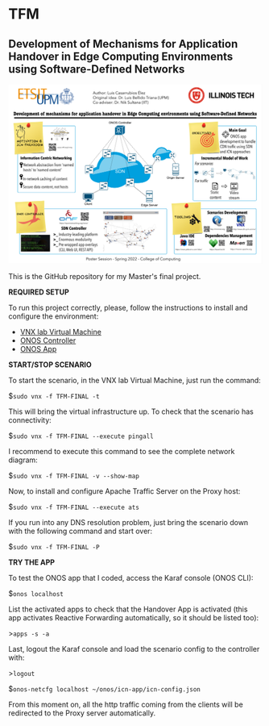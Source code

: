 # TFM
## Development of Mechanisms for Application Handover in Edge Computing Environments using Software-Defined Networks

![alt text][img]

[img]: https://github.com/luis-casarrubios-elez/TFM/blob/master/img.png "Poster img"

This is the GitHub repository for my Master's final project. 

**REQUIRED SETUP**

To run this project correctly, please, follow the instructions to install and configure the environment:
- [VNX lab Virtual Machine](https://github.com/luis-casarrubios-elez/TFM/tree/master/environment/VNX)
- [ONOS Controller](https://github.com/luis-casarrubios-elez/TFM/tree/master/environment/ONOS)
- [ONOS App](https://github.com/luis-casarrubios-elez/TFM/tree/master/environment/App)

**START/STOP SCENARIO**

To start the scenario, in the VNX lab Virtual Machine, just run the command:

$`sudo vnx -f TFM-FINAL -t`

This will bring the virtual infrastructure up. To check that the scenario has connectivity:

$`sudo vnx -f TFM-FINAL --execute pingall`

I recommend to execute this command to see the complete network diagram:

$`sudo vnx -f TFM-FINAL -v --show-map`

Now, to install and configure Apache Traffic Server on the Proxy host:

$`sudo vnx -f TFM-FINAL --execute ats`

If you run into any DNS resolution problem, just bring the scenario down with the following command and start over:

$`sudo vnx -f TFM-FINAL -P`

**TRY THE APP**

To test the ONOS app that I coded, access the Karaf console (ONOS CLI):

$`onos localhost`

List the activated apps to check that the Handover App is activated (this app activates Reactive Forwarding automatically, so it should be listed too):

\>`apps -s -a`

Last, logout the Karaf console and load the scenario config to the controller with:

\>`logout`

$`onos-netcfg localhost ~/onos/icn-app/icn-config.json`

From this moment on, all the http traffic coming from the clients will be redirected to the Proxy server automatically.

